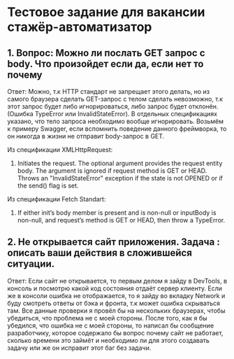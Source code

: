 # Тестовое задание для вакансии стажёр-автоматизатор

## 1. Вопрос: Можно ли послать GET запрос с body. Что произойдет если да, если нет то почему
Ответ: 
Можно, т.к HTTP стандарт не запрещает этого делать, но из самого браузера сделать GET-запрос с телом сделать невозможно, т.к этот запрос будет либо игнорироваться, либо запрос будет отклонён. (Ошибка TypeError или InvalidStateError). В отдельных спецификациях указано, что тело запроса необходимо вообще игнорировать. Возьмём к примеру Swagger, если вспомнить поведение данного фреймворка, то он никогда в жизни не отправит body-запрос в GET.

Из спецификации XMLHttpRequest:
1. Initiates the request. The optional argument provides the request entity body. The argument is ignored if request method is GET or HEAD. Throws an "InvalidStateError" exception if the state is not OPENED or if the send() flag is set.

Из спецификации Fetch Standart:
1. If either init’s body member is present and is non-null or inputBody is non-null, and request’s method is GET or HEAD, then throw a TypeError.


## 2. Не открывается сайт приложения. Задача : описать ваши действия в сложившейся ситуации.
Ответ:
Если сайт не открывается, то первым делом я зайду в DevTools, в консоль и посмотрю какой код состояния отдаёт сервер клиенту. Если же в консоли ошибка не отображается, то я зайду во вкладку Network и буду смотреть ответы от бэка и фронта, т.к может ошибка скрываться там. Все данные проверки я провёл бы на нескольких браузерах, чтобы убедиться, что проблема не с моей стороны. После того, как я бы убедился, что ошибка не с моей стороны, то написал бы сообщение разработчику, которое содержало бы вопрос почему сайт не работает, сколько времени это займёт и необходимо ли для этого создавать задачу или же он исправит этот баг без задачи.

